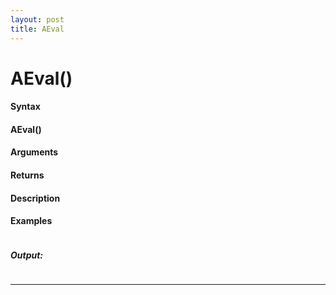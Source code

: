 ```yaml
---
layout: post
title: AEval
---
```


# AEval()


#### Syntax

#### AEval()

#### Arguments

#### Returns

#### Description

#### Examples

```

```

##### Output:

```

```

---